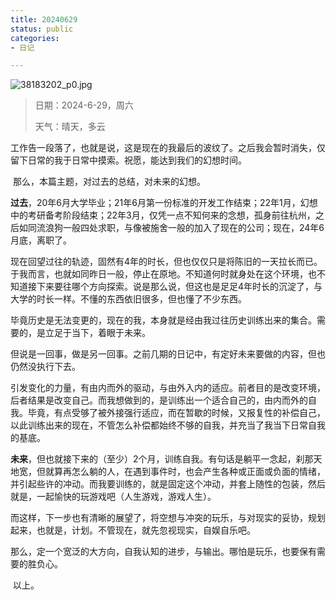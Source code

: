 ```yaml
---
title: 20240629
status: public
categories:
- 日记

---
```


![38183202_p0.jpg](https://byyw-oss1.oss-cn-hangzhou.aliyuncs.com/img/2024/06/29-5c91c3f541eaf43a75a6912069b000a6-38183202_p0.jpg.webp)

>日期：2024-6-29，周六
>
>天气：晴天，多云

​	工作告一段落了，也就是说，这是现在的我最后的波纹了。之后我会暂时消失，仅留下日常的我于日常中摸索。祝愿，能达到我们的幻想时间。

​	那么，本篇主题，对过去的总结，对未来的幻想。

​	**过去**，20年6月大学毕业；21年6月第一份标准的开发工作结束；22年1月，幻想中的考研备考阶段结束；22年3月，仅凭一点不知何来的念想，孤身前往杭州，之后如同流浪狗一般四处求职，与像被施舍一般的加入了现在的公司；现在，24年6月底，离职了。

​	现在回望过往的轨迹，固然有4年的时长，但也仅仅只是将陈旧的一天拉长而已。于我而言，也就如同昨日一般，停止在原地。不知道何时就身处在这个环境，也不知道接下来要往哪个方向探索。说是那么说，但这也是足足4年时长的沉淀了，与大学的时长一样。不懂的东西依旧很多，但也懂了不少东西。

​	毕竟历史是无法变更的，现在的我，本身就是经由我过往历史训练出来的集合。需要的，是立足于当下，着眼于未来。

​	但说是一回事，做是另一回事。之前几期的日记中，有定好未来要做的内容，但也仍然没执行下去。

​	引发变化的力量，有由内而外的驱动，与由外入内的适应。前者目的是改变环境，后者结果是改变自己。而我想做到的，是训练出一个适合自己的，由内而外的自我。毕竟，有点受够了被外接强行适应，而在暂歇的时候，又报复性的补偿自己，以此训练出来的现在，不管怎么补偿都始终不够的自我，并充当了我当下日常自我的基底。

​	**未来**，但也就接下来的（至少）2个月，训练自我。有句话是躺平一念起，刹那天地宽，但就算再怎么躺的人，在遇到事件时，也会产生各种或正面或负面的情绪，并引起些许的冲动。而我要训练的，就是固定这个冲动，并套上随性的包装，然后就是，一起愉快的玩游戏吧（人生游戏，游戏人生）。

​	而这样，下一步也有清晰的展望了，将空想与冲突的玩乐，与对现实的妥协，规划起来，也就是，计划。不管现在，就先忽视现实，自娱自乐吧。

​	那么，定一个宽泛的大方向，自我认知的进步，与输出。哪怕是玩乐，也要保有需要的胜负心。

​	以上。

​	

​	

​	